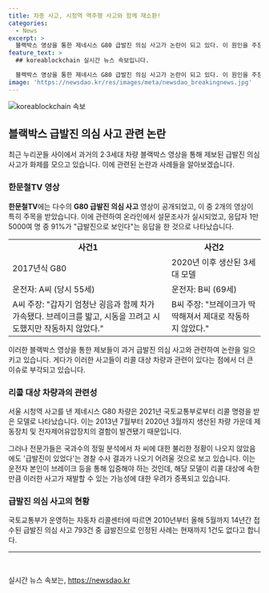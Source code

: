 ```yaml
---
title: 차종 사고, 시청역 역주행 사고와 함께 재소환!
categories:
  - News
excerpt: >
  블랙박스 영상을 통한 제네시스 G80 급발진 의심 사고가 논란이 되고 있다. 이 원인을 주장하는 차주의 주장과 유튜브 채널 한문철TV에 의한 과거 사고 영상들이 누리꾼들 사이에서 화제를 모으고 있으며, 이에 대한 관련 업계의 입장도 조명을 받고 있다. 차주의 주장과 관련하여 온라인에서 실시된 설문조사에는 1만5000여 명 중 91%가 급발진으로 보인다고 응답하는 등 관심을 끌고 있으며, 국토교통부의 리콜 명령과 관련하여도 논의가 이어지고 있다. 2022년에도 유사한 제보가 있었으며, 전문가들은 운전자의 입증이 힘들 것으로 분석되고 있다.
feature_text: >
  ## koreablockchain 실시간 뉴스 속보입니다.

  블랙박스 영상을 통한 제네시스 G80 급발진 의심 사고가 논란이 되고 있다. 이 원인을 주장하는 차주의 주장과 유튜브 채널 한문철TV에 의한 과거 사고 영상들이 누리꾼들 사이에서 화제를 모으고 있으며, 이에 대한 관련 업계의 입장도 조명을 받고 있다. 차주의 주장과 관련하여 온라인에서 실시된 설문조사에는 1만5000여 명 중 91%가 급발진으로 보인다고 응답하는 등 관심을 끌고 있으며, 국토교통부의 리콜 명령과 관련하여도 논의가 이어지고 있다. 2022년에도 유사한 제보가 있었으며, 전문가들은 운전자의 입증이 힘들 것으로 분석되고 있다.
image: 'https://newsdao.kr/res/images/meta/newsdao_breakingnews.jpg'
---
```


<p><img src="https://newsdao.kr/res/images/meta/newsdao_breakingnews.jpg" alt="koreablockchain 속보" /></p>

<h2 data-ke-size="size26">블랙박스 급발진 의심 사고 관련 논란</h2>

<p>최근 누리꾼들 사이에서 과거의 2·3세대 차량 블랙박스 영상을 통해 제보된 급발진 의심 사고가 화제를 모으고 있습니다. 이에 관련된 논란과 사례들을 알아보겠습니다.</p>

<h3><b>한문철TV 영상</b></h3>

<p><b>한문철TV</b>에는 다수의 <b>G80 급발진 의심 사고</b> 영상이 공개되었고, 이 중 2개의 영상이 특히 주목을 받았습니다. 이에 관련하여 온라인에서 설문조사가 실시되었고, 응답자 1만5000여 명 중 91%가 "급발진으로 보인다"는 응답을 한 것으로 나타났습니다.</p>

<table>
    <tr>
        <td style="text-align: center; height: 17px;"><b>사건1</b></td>
        <td style="text-align: center; height: 17px;"><b>사건2</b></td>
    </tr>
    <tr>
        <td>2017년식 G80</td>
        <td>2020년 이후 생산된 3세대 모델</td>
    </tr>
    <tr>
        <td>운전자: A씨 (당시 55세)</td>
        <td>운전자: B씨 (69세)</td>
    </tr>
    <tr>
        <td>A씨 주장: "갑자기 엄청난 굉음과 함께 차가 가속됐다. 브레이크를 밟고, 시동을 끄려고 시도했지만 작동하지 않았다."</td>
        <td>B씨 주장: "브레이크가 딱딱해져서 제대로 작동하지 않았다."</td>
    </tr>
</table>

<p>이러한 블랙박스 영상을 통한 제보들이 과거 급발진 의심 사고와 관련하여 논란을 일으키고 있습니다. 게다가 이러한 사고들이 리콜 대상 차량과 관련이 있다는 점에서 더 큰 이슈로 부각되고 있습니다.</p>

<h3><b>리콜 대상 차량과의 관련성</b></h3>

<p>서울 시청역 사고를 낸 제네시스 G80 차량은 2021년 국토교통부로부터 리콜 명령을 받은 모델로 나타났습니다. 이는 2013년 7월부터 2020년 3월까지 생산된 차량 가운데 제동장치 및 전자제어유압장치의 결함이 발견됐기 때문입니다.</p>

<p>그러나 전문가들은 국과수의 정밀 분석에서 차 씨에 대한 불리한 정황이 나오지 않았음에도 '급발진이 있었다'는 경찰 수사 결과가 나오기 어려울 것으로 보고 있습니다. 이는 운전자 본인이 브레이크 등을 통해 입증해야 하는 것인데, 해당 모델이 리콜 대상에 속한 만큼 이러한 사고가 재발할 수 있는 가능성에 대한 우려가 증폭되고 있습니다.</p>

<h3><b>급발진 의심 사고의 현황</b></h3>

<p>국토교통부가 운영하는 자동차 리콜센터에 따르면 2010년부터 올해 5월까지 14년간 접수된 급발진 의심 사고 793건 중 급발진으로 인정된 사례는 현재까지 1건도 없다고 합니다.</p>

<hr>

<p data-ke-size="size16">&nbsp;</p>
실시간 뉴스 속보는, <a href="https://newsdao.kr" rel="dofollow">https://newsdao.kr</a>


